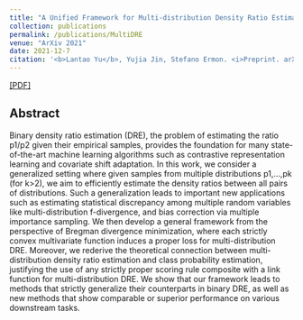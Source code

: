 ```yaml
---
title: "A Unified Framework for Multi-distribution Density Ratio Estimation"
collection: publications
permalink: /publications/MultiDRE
venue: "ArXiv 2021"
date: 2021-12-7
citation: '<b>Lantao Yu</b>, Yujia Jin, Stefano Ermon. <i>Preprint. arXiv:2112.03440</i>'
---
```


[[PDF]](https://arxiv.org/pdf/2112.03440.pdf)

## Abstract
Binary density ratio estimation (DRE), the problem of estimating the ratio p1/p2 given their empirical samples, provides the foundation for many state-of-the-art machine learning algorithms such as contrastive representation learning and covariate shift adaptation. In this work, we consider a generalized setting where given samples from multiple distributions p1,…,pk (for k>2), we aim to efficiently estimate the density ratios between all pairs of distributions. Such a generalization leads to important new applications such as estimating statistical discrepancy among multiple random variables like multi-distribution f-divergence, and bias correction via multiple importance sampling. We then develop a general framework from the perspective of Bregman divergence minimization, where each strictly convex multivariate function induces a proper loss for multi-distribution DRE. Moreover, we rederive the theoretical connection between multi-distribution density ratio estimation and class probability estimation, justifying the use of any strictly proper scoring rule composite with a link function for multi-distribution DRE. We show that our framework leads to methods that strictly generalize their counterparts in binary DRE, as well as new methods that show comparable or superior performance on various downstream tasks.